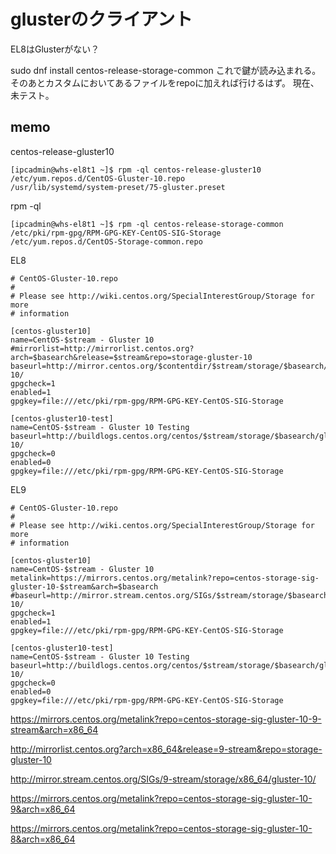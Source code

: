 # glusterのクライアント

EL8はGlusterがない？

sudo dnf install centos-release-storage-common
これで鍵が読み込まれる。
そのあとカスタムにおいてあるファイルをrepoに加えれば行けるはず。
現在、未テスト。

## memo

 centos-release-gluster10

```
[ipcadmin@whs-el8t1 ~]$ rpm -ql centos-release-gluster10
/etc/yum.repos.d/CentOS-Gluster-10.repo
/usr/lib/systemd/system-preset/75-gluster.preset
```

rpm -ql 
```
[ipcadmin@whs-el8t1 ~]$ rpm -ql centos-release-storage-common
/etc/pki/rpm-gpg/RPM-GPG-KEY-CentOS-SIG-Storage
/etc/yum.repos.d/CentOS-Storage-common.repo
```

EL8
```CentOS-Gluster-10.repo
# CentOS-Gluster-10.repo
#
# Please see http://wiki.centos.org/SpecialInterestGroup/Storage for more
# information

[centos-gluster10]
name=CentOS-$stream - Gluster 10
#mirrorlist=http://mirrorlist.centos.org?arch=$basearch&release=$stream&repo=storage-gluster-10
baseurl=http://mirror.centos.org/$contentdir/$stream/storage/$basearch/gluster-10/
gpgcheck=1
enabled=1
gpgkey=file:///etc/pki/rpm-gpg/RPM-GPG-KEY-CentOS-SIG-Storage

[centos-gluster10-test]
name=CentOS-$stream - Gluster 10 Testing
baseurl=http://buildlogs.centos.org/centos/$stream/storage/$basearch/gluster-10/
gpgcheck=0
enabled=0
gpgkey=file:///etc/pki/rpm-gpg/RPM-GPG-KEY-CentOS-SIG-Storage
```

EL9
```CentOS-Gluster-10.repo
# CentOS-Gluster-10.repo
#
# Please see http://wiki.centos.org/SpecialInterestGroup/Storage for more
# information

[centos-gluster10]
name=CentOS-$stream - Gluster 10
metalink=https://mirrors.centos.org/metalink?repo=centos-storage-sig-gluster-10-$stream&arch=$basearch
#baseurl=http://mirror.stream.centos.org/SIGs/$stream/storage/$basearch/gluster-10/
gpgcheck=1
enabled=1
gpgkey=file:///etc/pki/rpm-gpg/RPM-GPG-KEY-CentOS-SIG-Storage

[centos-gluster10-test]
name=CentOS-$stream - Gluster 10 Testing
baseurl=http://buildlogs.centos.org/centos/$stream/storage/$basearch/gluster-10/
gpgcheck=0
enabled=0
gpgkey=file:///etc/pki/rpm-gpg/RPM-GPG-KEY-CentOS-SIG-Storage
```



https://mirrors.centos.org/metalink?repo=centos-storage-sig-gluster-10-9-stream&arch=x86_64


http://mirrorlist.centos.org?arch=x86_64&release=9-stream&repo=storage-gluster-10


http://mirror.stream.centos.org/SIGs/9-stream/storage/x86_64/gluster-10/


https://mirrors.centos.org/metalink?repo=centos-storage-sig-gluster-10-9&arch=x86_64

https://mirrors.centos.org/metalink?repo=centos-storage-sig-gluster-10-8&arch=x86_64
